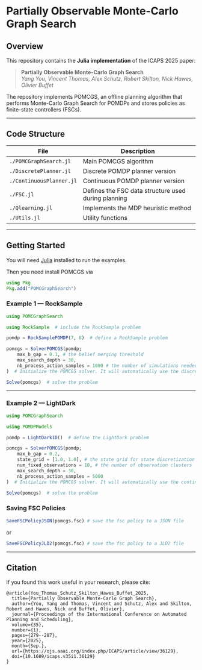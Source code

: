 # Partially Observable Monte-Carlo Graph Search

## Overview

This repository contains the **Julia implementation** of the ICAPS 2025 paper:  
> **Partially Observable Monte-Carlo Graph Search**  
> *Yang You, Vincent Thomas, Alex Schutz, Robert Skilton, Nick Hawes, Olivier Buffet*

The repository implements POMCGS, an offline planning algorithm that performs Monte-Carlo Graph Search for POMDPs and stores policies as finite-state controllers (FSCs).

---

## Code Structure

| File | Description |
|------|-------------|
| `./POMCGraphSearch.jl` | Main POMCGS algorithm |
| `./DiscretePlanner.jl` | Discrete POMDP planner version |
| `./ContinuousPlanner.jl` | Continuous POMDP planner version |
| `./FSC.jl` | Defines the FSC data structure used during planning |
| `./Qlearning.jl` | Implements the MDP heuristic method |
| `./Utils.jl` | Utility functions |

---

## Getting Started

You will need [Julia](https://julialang.org/) installed to run the examples.

Then you need install POMCGS via
```Julia
using Pkg
Pkg.add("POMCGraphSearch")
```

### Example 1 — RockSample

```julia
using POMCGraphSearch

using RockSample  # include the RockSample problem

pomdp = RockSamplePOMDP(7, 8)  # define a RockSample problem

pomcgs = SolverPOMCGS(pomdp;
    max_b_gap = 0.1, # the belief merging threshold
    max_search_depth = 30,
    nb_process_action_samples = 1000 # the number of simulations needed for processing each action
)  # Initialize the POMCGS solver. It will automatically use the discrete planner for this problem.

Solve(pomcgs)  # solve the problem
```

---

### Example 2 — LightDark

```julia
using POMCGraphSearch 

using POMDPModels

pomdp = LightDark1D()  # define the LightDark problem

pomcgs = SolverPOMCGS(pomdp;
    max_b_gap = 0.2, 
    state_grid = [1.0, 1.0], # the state grid for state discretization
    num_fixed_observations = 10, # the number of observation clusters
    max_search_depth = 30,
    nb_process_action_samples = 5000
)  # Initialize the POMCGS solver. It will automatically use the continuous planner for this problem.

Solve(pomcgs)  # solve the problem
```

### Saving FSC Policies

```Julia
SaveFSCPolicyJSON(pomcgs.fsc) # save the fsc policy to a JSON file
```

or 

```Julia
SaveFSCPolicyJLD2(pomcgs.fsc) # save the fsc policy to a JLD2 file
```

---

## Citation

If you found this work useful in your research, please cite:

```
@article{You_Thomas_Schutz_Skilton_Hawes_Buffet_2025,
  title={Partially Observable Monte-Carlo Graph Search},
  author={You, Yang and Thomas, Vincent and Schutz, Alex and Skilton, Robert and Hawes, Nick and Buffet, Olivier},
  journal={Proceedings of the International Conference on Automated Planning and Scheduling},
  volume={35},
  number={1},
  pages={279--287},
  year={2025},
  month={Sep.},
  url={https://ojs.aaai.org/index.php/ICAPS/article/view/36129},
  doi={10.1609/icaps.v35i1.36129}
}
```
